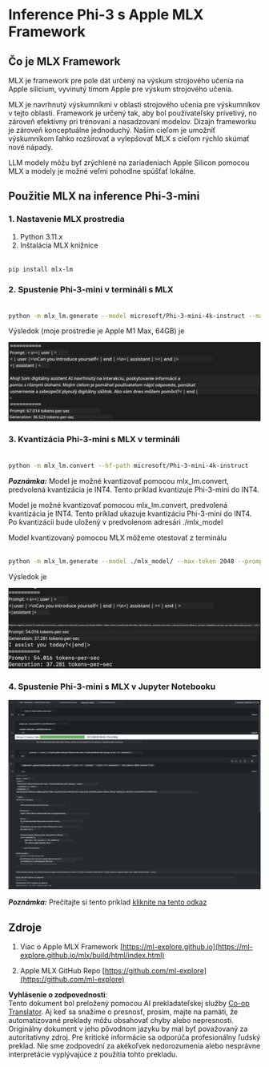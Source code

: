 <!--
CO_OP_TRANSLATOR_METADATA:
{
  "original_hash": "dcb656f3d206fc4968e236deec5d4384",
  "translation_date": "2025-07-16T21:05:06+00:00",
  "source_file": "md/01.Introduction/03/MLX_Inference.md",
  "language_code": "sk"
}
-->
# **Inference Phi-3 s Apple MLX Framework**

## **Čo je MLX Framework**

MLX je framework pre pole dát určený na výskum strojového učenia na Apple silicium, vyvinutý tímom Apple pre výskum strojového učenia.

MLX je navrhnutý výskumníkmi v oblasti strojového učenia pre výskumníkov v tejto oblasti. Framework je určený tak, aby bol používateľsky prívetivý, no zároveň efektívny pri trénovaní a nasadzovaní modelov. Dizajn frameworku je zároveň konceptuálne jednoduchý. Naším cieľom je umožniť výskumníkom ľahko rozširovať a vylepšovať MLX s cieľom rýchlo skúmať nové nápady.

LLM modely môžu byť zrýchlené na zariadeniach Apple Silicon pomocou MLX a modely je možné veľmi pohodlne spúšťať lokálne.

## **Použitie MLX na inference Phi-3-mini**

### **1. Nastavenie MLX prostredia**

1. Python 3.11.x  
2. Inštalácia MLX knižnice


```bash

pip install mlx-lm

```

### **2. Spustenie Phi-3-mini v termináli s MLX**


```bash

python -m mlx_lm.generate --model microsoft/Phi-3-mini-4k-instruct --max-token 2048 --prompt  "<|user|>\nCan you introduce yourself<|end|>\n<|assistant|>"

```

Výsledok (moje prostredie je Apple M1 Max, 64GB) je

![Terminal](../../../../../translated_images/01.5cf57df8f7407cf9281c0237f4e69c3728b8817253aad0835d14108b07c83c88.sk.png)

### **3. Kvantizácia Phi-3-mini s MLX v termináli**


```bash

python -m mlx_lm.convert --hf-path microsoft/Phi-3-mini-4k-instruct

```

***Poznámka:*** Model je možné kvantizovať pomocou mlx_lm.convert, predvolená kvantizácia je INT4. Tento príklad kvantizuje Phi-3-mini do INT4.

Model je možné kvantizovať pomocou mlx_lm.convert, predvolená kvantizácia je INT4. Tento príklad ukazuje kvantizáciu Phi-3-mini do INT4. Po kvantizácii bude uložený v predvolenom adresári ./mlx_model

Model kvantizovaný pomocou MLX môžeme otestovať z terminálu


```bash

python -m mlx_lm.generate --model ./mlx_model/ --max-token 2048 --prompt  "<|user|>\nCan you introduce yourself<|end|>\n<|assistant|>"

```

Výsledok je

![INT4](../../../../../translated_images/02.7b188681a8eadbc111aba8d8006e4b3671788947a99a46329261e169dd2ec29f.sk.png)


### **4. Spustenie Phi-3-mini s MLX v Jupyter Notebooku**


![Notebook](../../../../../translated_images/03.b9705a3a5aaa89f9eb0ca04c1a4565dfe4a5e8cc68604227d2eab149fef1d3c7.sk.png)

***Poznámka:*** Prečítajte si tento príklad [kliknite na tento odkaz](../../../../../code/03.Inference/MLX/MLX_DEMO.ipynb)


## **Zdroje**

1. Viac o Apple MLX Framework [https://ml-explore.github.io](https://ml-explore.github.io/mlx/build/html/index.html)

2. Apple MLX GitHub Repo [https://github.com/ml-explore](https://github.com/ml-explore)

**Vyhlásenie o zodpovednosti**:  
Tento dokument bol preložený pomocou AI prekladateľskej služby [Co-op Translator](https://github.com/Azure/co-op-translator). Aj keď sa snažíme o presnosť, prosím, majte na pamäti, že automatizované preklady môžu obsahovať chyby alebo nepresnosti. Originálny dokument v jeho pôvodnom jazyku by mal byť považovaný za autoritatívny zdroj. Pre kritické informácie sa odporúča profesionálny ľudský preklad. Nie sme zodpovední za akékoľvek nedorozumenia alebo nesprávne interpretácie vyplývajúce z použitia tohto prekladu.